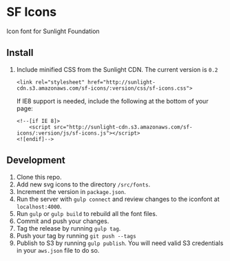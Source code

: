 # SF Icons

Icon font for Sunlight Foundation


## Install

1. Include minified CSS from the Sunlight CDN. The current version is `0.2`

    ```
    <link rel="stylesheet" href="http://sunlight-cdn.s3.amazonaws.com/sf-icons/:version/css/sf-icons.css">
    ```
    If IE8 support is needed, include the following at the bottom of your page:
    
    ```
	<!--[if IE 8]>
		<script src="http://sunlight-cdn.s3.amazonaws.com/sf-icons/:version/js/sf-icons.js"></script>
	<![endif]-->
    ```

## Development
1. Clone this repo.
2. Add new svg icons to the directory `/src/fonts`.
3. Increment the version in `package.json`.
4. Run the server with `gulp connect` and review changes to the iconfont at `localhost:4000`.
5. Run `gulp` or `gulp build` to rebuild all the font files.
6. Commit and push your changes.
7. Tag the release by running `gulp tag`.
8. Push your tag by running `git push --tags`
9. Publish to S3 by running `gulp publish`. You will need valid S3 credentials in your `aws.json` file to do so.
